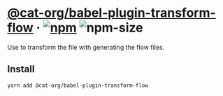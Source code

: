 # [@cat-org/babel-plugin-transform-flow][website] · <!-- badges.start -->[![npm][npm-image]][npm-link] ![npm-size][npm-size-image]

[npm-image]: https://img.shields.io/npm/v/@cat-org/babel-plugin-transform-flow.svg
[npm-link]: https://www.npmjs.com/package/@cat-org/babel-plugin-transform-flow
[npm-size-image]: https://img.shields.io/bundlephobia/minzip/@cat-org/babel-plugin-transform-flow.svg

<!-- badges.end -->

[website]: https://cat-org.github.io/core/babel-plugin-transform-flow

Use to transform the file with generating the flow files.

## Install

```sh
yarn add @cat-org/babel-plugin-transform-flow
```
